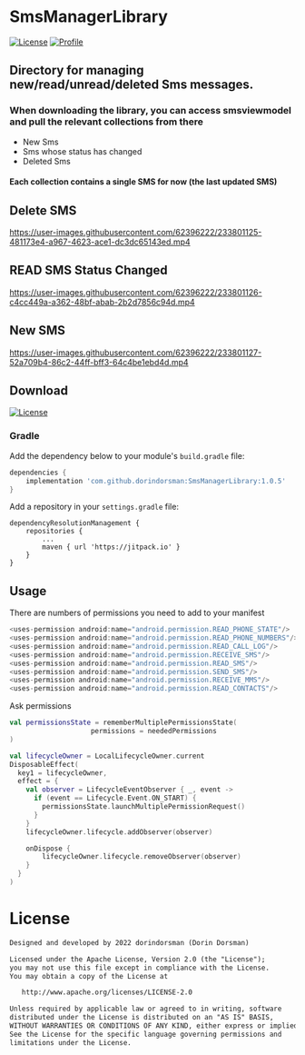 # SmsManagerLibrary

<p align="left">
  <a href="https://jitpack.io/#dorindorsman/SmsManagerLibrary/1.0.5"><img alt="License" src="https://badgen.net/badge/Jitpack/1.0.5/orange?icon=github"/></a>
  <a href="https://github.com/dorindorsman"><img alt="Profile" src="https://badgen.net/badge/Github/dorindorsman/green?icon=github"/></a>
</p>

## Directory for managing new/read/unread/deleted Sms messages.

### When downloading the library, you can access smsviewmodel and pull the relevant collections from there
- New Sms
- Sms whose status has changed
- Deleted Sms

#### Each collection contains a single SMS for now (the last updated SMS)

## Delete SMS

https://user-images.githubusercontent.com/62396222/233801125-481173e4-a967-4623-ace1-dc3dc65143ed.mp4

## READ SMS Status Changed

https://user-images.githubusercontent.com/62396222/233801126-c4cc449a-a362-48bf-abab-2b2d7856c94d.mp4

## New SMS

https://user-images.githubusercontent.com/62396222/233801127-52a709b4-86c2-44ff-bff3-64c4be1ebd4d.mp4


## Download
<a href="https://jitpack.io/#dorindorsman/SmsManagerLibrary/1.0.5"><img alt="License" src="https://badgen.net/badge/Jitpack/1.0.5/orange?icon=github"/></a>

### Gradle

Add the dependency below to your module's `build.gradle` file:
```gradle
dependencies {
    implementation 'com.github.dorindorsman:SmsManagerLibrary:1.0.5'
}
```
Add a repository in your `settings.gradle` file:
```
dependencyResolutionManagement {
    repositories {
        ...
        maven { url 'https://jitpack.io' }
    }
}
```
## Usage
There are numbers of permissions you need to add to your manifest 

```kotlin
<uses-permission android:name="android.permission.READ_PHONE_STATE"/>
<uses-permission android:name="android.permission.READ_PHONE_NUMBERS"/>
<uses-permission android:name="android.permission.READ_CALL_LOG"/>
<uses-permission android:name="android.permission.RECEIVE_SMS"/>
<uses-permission android:name="android.permission.READ_SMS"/>
<uses-permission android:name="android.permission.SEND_SMS"/>
<uses-permission android:name="android.permission.RECEIVE_MMS"/>
<uses-permission android:name="android.permission.READ_CONTACTS"/>
```

Ask permissions

```kotlin
val permissionsState = rememberMultiplePermissionsState(
                    permissions = neededPermissions
)

val lifecycleOwner = LocalLifecycleOwner.current
DisposableEffect(
  key1 = lifecycleOwner,
  effect = {
    val observer = LifecycleEventObserver { _, event ->
      if (event == Lifecycle.Event.ON_START) {
        permissionsState.launchMultiplePermissionRequest()
      }
    }
    lifecycleOwner.lifecycle.addObserver(observer)

    onDispose {
        lifecycleOwner.lifecycle.removeObserver(observer)
    }
  }
)
```

# License
```xml
Designed and developed by 2022 dorindorsman (Dorin Dorsman)

Licensed under the Apache License, Version 2.0 (the "License");
you may not use this file except in compliance with the License.
You may obtain a copy of the License at

   http://www.apache.org/licenses/LICENSE-2.0

Unless required by applicable law or agreed to in writing, software
distributed under the License is distributed on an "AS IS" BASIS,
WITHOUT WARRANTIES OR CONDITIONS OF ANY KIND, either express or implied.
See the License for the specific language governing permissions and
limitations under the License.
```
